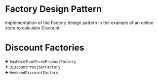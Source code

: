 # Factory Design Pattern

Implementation of the Factory design pattern in the example of an online store to calculate Discount

# Discount Factories
:heavy_plus_sign: `BuyMoreThanThreeProductFactory` <br />
:heavy_plus_sign: `DiscountProviderFactory` <br />
:heavy_plus_sign: `WeekendDiscountFactory` <br />
